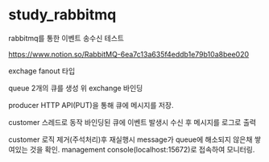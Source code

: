 # study_rabbitmq
rabbitmq를 통한 이벤트 송수신 테스트

https://www.notion.so/RabbitMQ-6ea7c13a635f4eddb1e79b10a8bee020 


exchage
fanout 타입

queue
2개의 큐를 생성 위 exchange 바인딩

producer
HTTP API(PUT)을 통해 큐에 메시지를 저장.

customer
스레드로 동작 바인딩된 큐에 이벤트 발생시 수신 후 메시지를 로그로 출력


customer 로직 제거(주석처리)후 재실행시 message가 queue에 해소되지 않은채 쌓여있는 것을 확인.
management console(localhost:15672)로 접속하여 모니터링.
